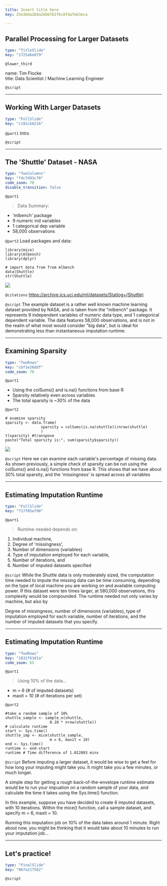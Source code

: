 ```yaml
---
title: Insert title here
key: 25e3bda2b8a26bbfb2f6c8fdafeb3eca

---
```

## Parallel Processing for Larger Datasets

```yaml
type: "TitleSlide"
key: "1725a6e079"
```

`@lower_third`

name: Tim Flocke	
title: Data Scientist / Machine Learning Engineer


`@script`



---
## Working With Larger Datasets

```yaml
type: "FullSlide"
key: "c191cb6216"
```

`@part1`
Intro


`@script`



---
## The 'Shuttle' Dataset - NASA

```yaml
type: "TwoColumns"
key: "f4c7d93c70"
code_zoom: 70
disable_transition: false
```

`@part1`
> Data Summary:

- 'mlbench' package
- 9 numeric ind variables
- 1 categorical dep variable
- 58,000 observations


`@part2`
Load packages and data:
```{r}
library(mice)
library(mlbench)
library(dplyr)

# import data from from mlbench
data(Shuttle)
str(Shuttle)
```
![](https://assets.datacamp.com/production/repositories/4850/datasets/9e7146d75d014ca189068ed36a7dbe3363163b3f/str_data.PNG)


`@citations`
https://archive.ics.uci.edu/ml/datasets/Statlog+(Shuttle)


`@script`
The example dataset is a rather well known machine learning dataset provided by NASA, and is taken from the "mlbench" package. It represents 9 independent variables of numeric data type, and 1 categorical dependent variable. The data features 58,000 observations, and is not in the realm of what most would consider "big data", but is ideal for demonstrating less than instantaneous imputation runtime.


---
## Examining Sparsity

```yaml
type: "TwoRows"
key: "cbf1e26ddf"
code_zoom: 70
```

`@part1`
- Using the colSums() and is.na() functions from base R 
- Sparsity relatively even across variables
- The total sparsity is ~30% of the data


`@part2`
```{r}
# examine sparsity
sparsity <- data.frame(
                sparsity = colSums(is.na(shuttle))/nrow(shuttle)
                )
t(sparsity) #transpose
paste("Total sparsity is:", sum(sparsity$sparsity))
```
![](https://assets.datacamp.com/production/repositories/4850/datasets/cd044c4de2d7aa93d04c8bdc11fde7c841834d10/sparsity.PNG)


`@script`
Here we can examine each variable's percentage of missing data. As shown previously, a simple check of sparsity can be run using the colSums() and is.na() functions from base R. This shows that we have about 30% total sparsity, and the 'missingness' is spread across all variables


---
## Estimating Imputation Runtime

```yaml
type: "FullSlide"
key: "717f85ef98"
```

`@part1`
> Runtime needed depends on:

1. Individual machine,
2. Degree of 'missingness', 
3. Number of dimensions (variables)
4. Type of imputation employed for each variable, 
5. Number of iterations, and 
6. Number of imputed datasets specified


`@script`
While the Shuttle data is only moderately sized, the computation time needed to impute the missing data can be time consuming, depending on the type of local machine you are working on and available computing power. If this dataset were ten times larger, at 580,000 observations, this complexity would be compounded. The runtime needed not only varies by machine, but also by

Degree of missingness, number of dimensions (variables), type of imputation employed for each variable, number of iterations, and the number of imputed datasets that you specify.


---
## Estimating Imputation Runtime

```yaml
type: "TwoRows"
key: "1832f63d1a"
code_zoom: 65
```

`@part1`
> Using 10% of the data...

- m = 6 (# of imputed datasets)
- maxit = 10 (# of iterations per set)


`@part2`
```{r}
#take a random sample of 10%
shuttle_sample <- sample_n(shuttle, 
					0.10 * nrow(shuttle))
# calculate runtime
start <- Sys.time()
shuttle_imp <- mice(shuttle_sample,
					m = 6, maxit = 10)
end <- Sys.time()
runtime <- end-start
runtime # Time difference of 1.012093 mins
```


`@script`
Before imputing a larger dataset, it would be wise to get a feel for how long your imputing might take you. It might take you a few minutes, or much longer.

A simple step for getting a rough back-of-the-envelope runtime estimate would be to run your impuation on a random sample of your data, and calculate the time it takes using the Sys.time() function.

In this example, suppose you have decided to create 6 imputed datasets, with 10 iterations. Within the mice() function, call a sample dataset, and specify m = 6, maxit = 10. 

Running this imputation job on 10% of the data takes around 1 minute. Right about now, you might be thinking that it would take about 10 minutes to run your imputation job...


---
## Let's practice!

```yaml
type: "FinalSlide"
key: "067a2175b2"
```

`@script`


